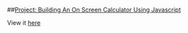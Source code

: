 ##[Project: Building An On Screen Calculator Using Javascript](http://www.theodinproject.com/javascript-and-jquery/on-screen-calculator?ref=lnav)

View it [here]()